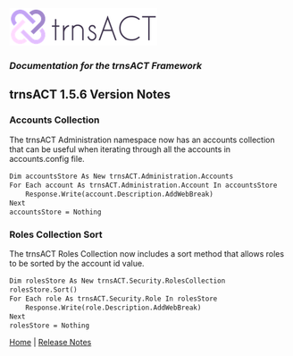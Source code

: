 ![Logo](../img/logo_default.png)  

### *Documentation for the trnsACT Framework*

## trnsACT 1.5.6 Version Notes

### Accounts Collection

The trnsACT  Administration namespace now has an accounts collection that can be useful when iterating through all the accounts in accounts.config file.

    Dim accountsStore As New trnsACT.Administration.Accounts
    For Each account As trnsACT.Administration.Account In accountsStore
        Response.Write(account.Description.AddWebBreak)
    Next
    accountsStore = Nothing


### Roles Collection Sort

The trnsACT Roles Collection now includes a sort method that allows roles to be sorted by the account id value.

    Dim rolesStore As New trnsACT.Security.RolesCollection
    rolesStore.Sort()
    For Each role As trnsACT.Security.Role In rolesStore
        Response.Write(role.Description.AddWebBreak)
    Next
    rolesStore = Nothing

[Home](../README.md) \| [Release Notes](releasenotes.md)